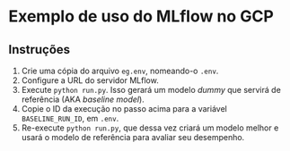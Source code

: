 # Exemplo de uso do MLflow no GCP

## Instruções
1. Crie uma cópia do arquivo `eg.env`, nomeando-o `.env`.
1. Configure a URL do servidor MLflow.
1. Execute `python run.py`. Isso gerará um modelo _dummy_ que servirá de referência (AKA _baseline model_).
1. Copie o ID da execução no passo acima para a variável `BASELINE_RUN_ID`, em `.env`.
1. Re-execute `python run.py`, que dessa vez criará um modelo melhor e usará o modelo de referência para avaliar seu desempenho.
